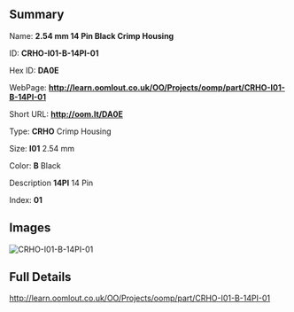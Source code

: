

## Summary
 
Name: __2.54 mm 14 Pin Black Crimp Housing__

ID: __CRHO-I01-B-14PI-01__

Hex ID: __DA0E__

WebPage: __http://learn.oomlout.co.uk/OO/Projects/oomp/part/CRHO-I01-B-14PI-01__

Short URL: __http://oom.lt/DA0E__


Type: __CRHO__ Crimp Housing 

Size: __I01__ 2.54 mm 

Color: __B__ Black 

Description __14PI__ 14 Pin 

Index: __01__


## Images
![CRHO-I01-B-14PI-01](http://oomlout.com/oomp-gen/parts/CRHO-I01-B-14PI-01/CRHO-I01-B-14PI-01_420.jpg)



## Full Details

 http://learn.oomlout.co.uk/OO/Projects/oomp/part/CRHO-I01-B-14PI-01














